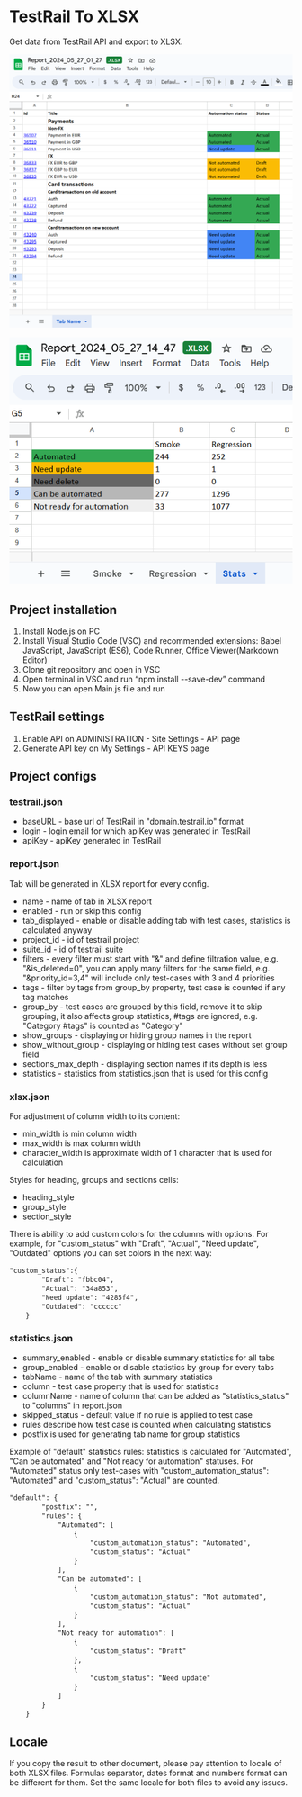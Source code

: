 
# TestRail To XLSX

Get data from TestRail API and export to XLSX.

![1716766821511](image/README/1716766821511.png)

![1716814324626](image/README/1716814324626.png)

## Project installation

1. Install Node.js on PC
2. Install Visual Studio Code (VSC) and recommended extensions: Babel JavaScript, JavaScript (ES6), Code Runner, Office Viewer(Markdown Editor)
3. Clone git repository and open in VSC
4. Open terminal in VSC and run “npm install --save-dev” command
5. Now you can open Main.js file and run

## TestRail settings

1. Enable API on ADMINISTRATION - Site Settings - API page
2. Generate API key on My Settings - API KEYS page

## Project configs

### testrail.json

* baseURL - base url of TestRail in "domain.testrail.io" format
* login - login email for which apiKey was generated in TestRail
* apiKey - apiKey generated in TestRail

### report.json

Tab will be generated in XLSX report for every config.

* name - name of tab in XLSX report
* enabled - run or skip this config
* tab_displayed - enable or disable adding tab with test cases, statistics is calculated anyway
* project_id - id of testrail project
* suite_id - id of testrail suite
* filters - every filter must start with "&" and define filtration value, e.g. "&is_deleted=0", you can apply many filters for the same field, e.g. "&priority_id=3,4" will include only test-cases with 3 and 4 priorities
* tags - filter by tags from group_by property, test case is counted if any tag matches
* group_by - test cases are grouped by this field, remove it to skip grouping, it also affects group statistics, #tags are ignored, e.g. "Category #tags" is counted as "Category"
* show_groups - displaying or hiding group names in the report
* show_without_group - displaying or hiding test cases without set group field
* sections_max_depth - displaying section names if its depth is less
* statistics - statistics from statistics.json that is used for this config

### xlsx.json

For adjustment of column width to its content:

* min_width is min column width
* max_width is max column width
* character_width is approximate width of 1 character that is used for calculation

Styles for heading, groups and sections cells:

* heading_style
* group_style
* section_style

There is ability to add custom colors for the columns with options. For example, for "custom_status" with "Draft", "Actual", "Need update", "Outdated" options you can set colors in the next way:

```
"custom_status":{
        "Draft": "fbbc04",
        "Actual": "34a853",
        "Need update": "4285f4",
        "Outdated": "cccccc"
    }
```

### statistics.json

- summary_enabled - enable or disable summary statistics for all tabs
- group_enabled - enable or disable statistics by group for every tabs
- tabName - name of the tab with summary statistics
- column - test case property that is used for statistics
- columnName - name of column that can be added as "statistics_status" to "columns" in report.json
- skipped_status - default value if no rule is applied to test case
- rules describe how test case is counted when calculating statistics
- postfix is used for generating tab name for group statistics

Example of "default" statistics rules: statistics is calculated for "Automated", "Can be automated" and "Not ready for automation" statuses. For "Automated" status only test-cases with "custom_automation_status": "Automated" and "custom_status": "Actual" are counted.

```
"default": {
        "postfix": "",
        "rules": {
            "Automated": [
                {
                    "custom_automation_status": "Automated",
                    "custom_status": "Actual"
                }
            ],
            "Can be automated": [
                {
                    "custom_automation_status": "Not automated",
                    "custom_status": "Actual"
                }
            ],
            "Not ready for automation": [
                {
                    "custom_status": "Draft"
                },
                {
                    "custom_status": "Need update"
                }
            ]
        }
    }
```

## Locale

If you copy the result to other document, please pay attention to locale of both XLSX files. Formulas separator, dates format and numbers format can be different for them. Set the same locale for both files to avoid any issues.
